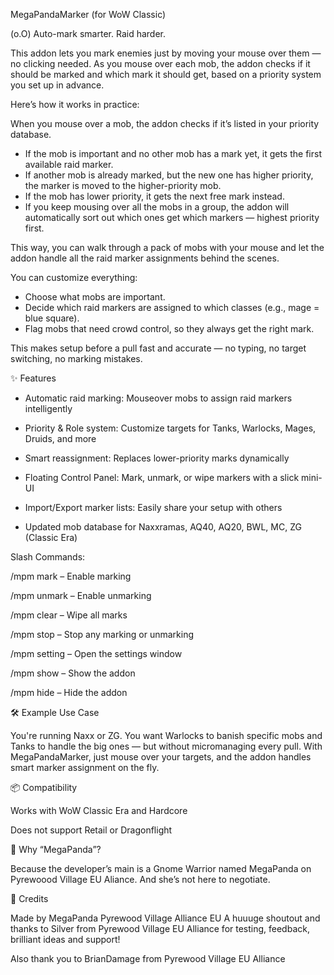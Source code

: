 MegaPandaMarker (for WoW Classic)

(o.O) Auto-mark smarter. Raid harder.

This addon lets you mark enemies just by moving your mouse over them — no clicking needed. As you mouse over each mob, the addon checks if it should be marked and which mark it should get, based on a priority system you set up in advance.

Here’s how it works in practice:

When you mouse over a mob, the addon checks if it’s listed in your priority database.

* If the mob is important and no other mob has a mark yet, it gets the first available raid marker.
* If another mob is already marked, but the new one has higher priority, the marker is moved to the higher-priority mob.
* If the mob has lower priority, it gets the next free mark instead.
* If you keep mousing over all the mobs in a group, the addon will automatically sort out which ones get which markers — highest priority first.

This way, you can walk through a pack of mobs with your mouse and let the addon handle all the raid marker assignments behind the scenes.

You can customize everything:

* Choose what mobs are important.
* Decide which raid markers are assigned to which classes (e.g., mage = blue square).
* Flag mobs that need crowd control, so they always get the right mark.

This makes setup before a pull fast and accurate — no typing, no target switching, no marking mistakes.



✨ Features

* Automatic raid marking: Mouseover mobs to assign raid markers intelligently

* Priority & Role system: Customize targets for Tanks, Warlocks, Mages, Druids, and more

* Smart reassignment: Replaces lower-priority marks dynamically

* Floating Control Panel: Mark, unmark, or wipe markers with a slick mini-UI

* Import/Export marker lists: Easily share your setup with others

* Updated mob database for Naxxramas, AQ40, AQ20, BWL, MC, ZG (Classic Era)


Slash Commands:

/mpm mark – Enable marking

/mpm unmark – Enable unmarking

/mpm clear – Wipe all marks

/mpm stop – Stop any marking or unmarking

/mpm setting – Open the settings window

/mpm show – Show the addon

/mpm hide – Hide the addon


🛠 Example Use Case

You're running Naxx or ZG. You want Warlocks to banish specific mobs and Tanks to handle the big ones — but without micromanaging every pull. With MegaPandaMarker, just mouse over your targets, and the addon handles smart marker assignment on the fly.


📦 Compatibility

Works with WoW Classic Era and Hardcore

Does not support Retail or Dragonflight


🐼 Why “MegaPanda”?

Because the developer’s main is a Gnome Warrior named MegaPanda on Pyrewoood Village EU Aliance. And she’s not here to negotiate.


🤝 Credits

Made by MegaPanda Pyrewood Village Alliance EU
A huuuge shoutout and thanks to Silver from Pyrewood Village EU Alliance for testing, feedback, brilliant ideas and support!

Also thank you to BrianDamage from Pyrewood Village EU Alliance
